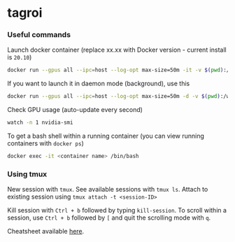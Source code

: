 # tagroi


### Useful commands

Launch docker container (replace xx.xx with Docker version - current install is `20.10`)

```bash
docker run --gpus all --ipc=host --log-opt max-size=50m -it -v $(pwd):/workspace/ --rm nvcr.io/nvidia/pytorch:xx.xx-py3
```

If you want to launch it in daemon mode (background), use this

```bash
docker run --gpus all --ipc=host --log-opt max-size=50m -d -v $(pwd):/workspace/ nvcr.io/nvidia/pytorch:xx.xx-py3 /bin/sh -c "while true; do ping 8.8.8.8; done"
```

Check GPU usage (auto-update every second)

```bash
watch -n 1 nvidia-smi
```

To get a bash shell within a running container (you can view running containers with ```docker ps```)

```bash
docker exec -it <container name> /bin/bash
```

 ### Using tmux


New session with `tmux`. See available sessions with `tmux ls`. Attach to existing session using `tmux attach -t <session-ID>`

Kill session with `Ctrl + b` followed by typing `kill-session`.  To scroll within a session, use `Ctrl + b` followed by `[` and quit the scrolling mode with `q`.

Cheatsheet available [here](https://tmuxcheatsheet.com/).
